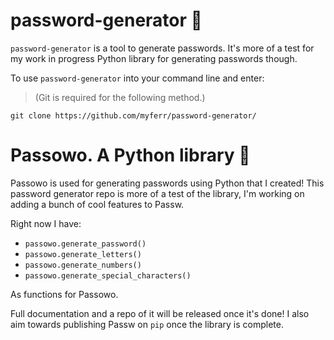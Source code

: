 # password-generator 🚀

`password-generator` is a tool to generate passwords. It's more of a test for my work in progress Python library for generating passwords though.

To use `password-generator` into your command line and enter:
> (Git is required for the following method.)
```
git clone https://github.com/myferr/password-generator/
```

# Passowo. A Python library 🦄

Passowo is used for generating passwords using Python that I created! This password generator repo is more of a test of the library, I'm working on adding a bunch of cool features to Passw.

Right now I have:
* `passowo.generate_password()`
* `passowo.generate_letters()`
* `passowo.generate_numbers()`
* `passowo.generate_special_characters()`

As functions for Passowo.

Full documentation and a repo of it will be released once it's done! I also aim towards publishing Passw on `pip` once the library is complete.
